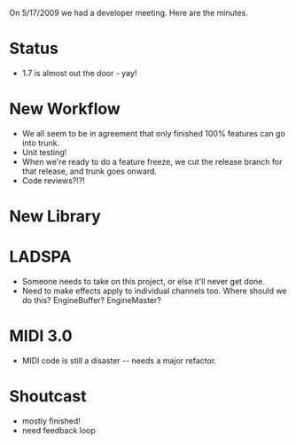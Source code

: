 On 5/17/2009 we had a developer meeting. Here are the minutes.

# Status

  - 1.7 is almost out the door - yay\!

# New Workflow

  - We all seem to be in agreement that only finished 100% features can
    go into trunk.
  - Unit testing\!
  - When we're ready to do a feature freeze, we cut the release branch
    for that release, and trunk goes onward.
  - Code reviews?\!?\!

# New Library

# LADSPA

  - Someone needs to take on this project, or else it'll never get done.
  - Need to make effects apply to individual channels too. Where should
    we do this? EngineBuffer? EngineMaster?

# MIDI 3.0

  - MIDI code is still a disaster -- needs a major refactor. 

# Shoutcast

  - mostly finished\!
  - need feedback loop
